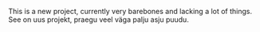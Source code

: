 This is a new project, currently very barebones and lacking a lot of things.
See on uus projekt, praegu veel väga palju asju puudu.
